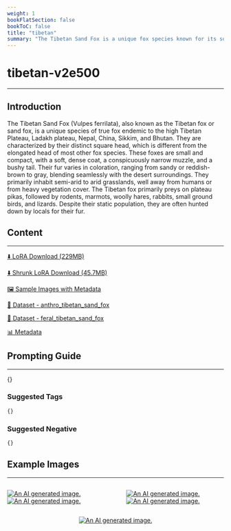 ```yaml
---
weight: 1
bookFlatSection: false
bookToC: false
title: "tibetan"
summary: "The Tibetan Sand Fox is a unique fox species known for its square head and dense coat, inhabiting the high Tibetan Plateau with an unamused expression."
---
```


<!--markdownlint-disable MD025 MD033 -->

# tibetan-v2e500

---

## Introduction

The Tibetan Sand Fox (Vulpes ferrilata), also known as the Tibetan fox or sand fox, is a unique species of true fox endemic to the high Tibetan Plateau, Ladakh plateau, Nepal, China, Sikkim, and Bhutan. They are characterized by their distinct square head, which is different from the elongated head of most other fox species. These foxes are small and compact, with a soft, dense coat, a conspicuously narrow muzzle, and a bushy tail. Their fur varies in coloration, ranging from sandy or reddish-brown to gray, blending seamlessly with the desert surroundings. They primarily inhabit semi-arid to arid grasslands, well away from humans or from heavy vegetation cover. The Tibetan fox primarily preys on plateau pikas, followed by rodents, marmots, woolly hares, rabbits, small ground birds, and lizards. Despite their static population, they are often hunted down by locals for their fur.

## Content

---

[⬇️ LoRA Download (229MB)](https://huggingface.co/k4d3/yiff_toolkit/resolve/main/ponyxl_loras/tibetan-v2e500.safetensors?download=true)

[⬇️ Shrunk LoRA Download (45.7MB)](https://huggingface.co/k4d3/yiff_toolkit/resolve/main/ponyxl_loras_shrunk_2/tibetan-v2e500_frockpt1_th-3.55.safetensors?download=true)

[🖼️ Sample Images with Metadata](https://huggingface.co/k4d3/yiff_toolkit/tree/main/static/{})

[📐 Dataset - anthro_tibetan_sand_fox](https://huggingface.co/datasets/k4d3/furry/tree/main/anthro_tibetan_sand_fox)

[📐 Dataset - feral_tibetan_sand_fox](https://huggingface.co/datasets/k4d3/furry/tree/main/feral_tibetan_sand_fox)

[📊 Metadata](https://huggingface.co/k4d3/yiff_toolkit/raw/main/ponyxl_loras/tibetan-v2e500.json)

## Prompting Guide

---

{}

### Suggested Tags

```md
{}
```

### Suggested Negative

```md
{}
```

## Example Images

---

<div style="display: flex; justify-content: space-between;">
  <div style="display: flex; justify-content: space-between; width: 45%;">

[![An AI generated image.](small.png)](large.png)
[![An AI generated image.](small.png)](large.png)

</div>
  <div style="display: flex; justify-content: space-between; width: 45%;">

[![An AI generated image.](small.png)](large.png)
[![An AI generated image.](small.png)](large.png)

  </div>
</div>
<div style="display: flex; justify-content: center;">

[![An AI generated image.](small.png)](large.png)

</div>
